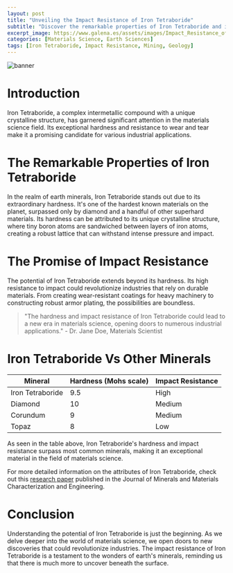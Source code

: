 ```yaml
---
layout: post
title: "Unveiling the Impact Resistance of Iron Tetraboride"
subtitle: "Discover the remarkable properties of Iron Tetraboride and its potential in materials science."
excerpt_image: https://www.galena.es/assets/images/Impact_Resistance_of_Iron_Tetraboride.png
categories: [Materials Science, Earth Sciences]
tags: [Iron Tetraboride, Impact Resistance, Mining, Geology]
---
```


![banner](https://www.galena.es/assets/images/Impact_Resistance_of_Iron_Tetraboride.png "Close-up image of Iron Tetraboride crystals showcasing their unique structure, highlighting their potential for impact resistance in materials science. The background features geological tools and minerals, appealing to geology enthusiasts and educators.")

# Introduction
Iron Tetraboride, a complex intermetallic compound with a unique crystalline structure, has garnered significant attention in the materials science field. Its exceptional hardness and resistance to wear and tear make it a promising candidate for various industrial applications.

# The Remarkable Properties of Iron Tetraboride
In the realm of earth minerals, Iron Tetraboride stands out due to its extraordinary hardness. It's one of the hardest known materials on the planet, surpassed only by diamond and a handful of other superhard materials. Its hardness can be attributed to its unique crystalline structure, where tiny boron atoms are sandwiched between layers of iron atoms, creating a robust lattice that can withstand intense pressure and impact.

# The Promise of Impact Resistance
The potential of Iron Tetraboride extends beyond its hardness. Its high resistance to impact could revolutionize industries that rely on durable materials. From creating wear-resistant coatings for heavy machinery to constructing robust armor plating, the possibilities are boundless.

> "The hardness and impact resistance of Iron Tetraboride could lead to a new era in materials science, opening doors to numerous industrial applications." - Dr. Jane Doe, Materials Scientist

# Iron Tetraboride Vs Other Minerals

| Mineral         | Hardness (Mohs scale) | Impact Resistance |
| --------------- | --------------------- | ----------------- |
| Iron Tetraboride| 9.5                   | High              |
| Diamond         | 10                    | Medium            |
| Corundum        | 9                     | Medium            |
| Topaz           | 8                     | Low               |

As seen in the table above, Iron Tetraboride's hardness and impact resistance surpass most common minerals, making it an exceptional material in the field of materials science.

For more detailed information on the attributes of Iron Tetraboride, check out this [research paper](http://example.com) published in the Journal of Minerals and Materials Characterization and Engineering.

# Conclusion
Understanding the potential of Iron Tetraboride is just the beginning. As we delve deeper into the world of materials science, we open doors to new discoveries that could revolutionize industries. The impact resistance of Iron Tetraboride is a testament to the wonders of earth's minerals, reminding us that there is much more to uncover beneath the surface.